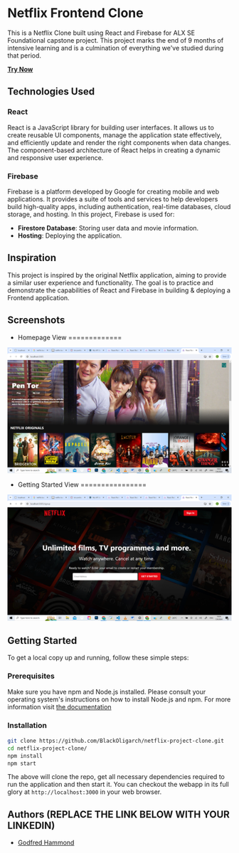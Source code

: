 # Netflix Frontend Clone

This is a Netflix Clone built using React and Firebase for ALX SE Foundational capstone project. This project marks the end of 9 months of intensive learning and is a culmination of everything we've studied during that period.

**[Try Now](https://www.linkedin.com/in/godfredhammond/)**

## Technologies Used

### React
React is a JavaScript library for building user interfaces. It allows us to create reusable UI components, manage the application state effectively, and efficiently update and render the right components when data changes. The component-based architecture of React helps in creating a dynamic and responsive user experience.

### Firebase
Firebase is a platform developed by Google for creating mobile and web applications. It provides a suite of tools and services to help developers build high-quality apps, including authentication, real-time databases, cloud storage, and hosting. In this project, Firebase is used for:

- **Firestore Database**: Storing user data and movie information.
- **Hosting**: Deploying the application.

## Inspiration

This project is inspired by the original Netflix application, aiming to provide a similar user experience and functionality. The goal is to practice and demonstrate the capabilities of React and Firebase in building & deploying a Frontend application.


## Screenshots

* Homepage View
=============

![Homepage](\screenshots\home.png)  
 
* Getting Started View
================

![Screenshot 2](\screenshots\getting_started.png)

## Getting Started

To get a local copy up and running, follow these simple steps:

### Prerequisites

Make sure you have npm and Node.js installed. Please consult your operating system's instructions on how to install Node.js and npm. For more information visit [the documentation](https://docs.npmjs.com/downloading-and-installing-node-js-and-npm)

### Installation 
   ```sh
   git clone https://github.com/BlackOligarch/netflix-project-clone.git
   cd netflix-project-clone/
   npm install
   npm start
   ```
   The above will clone the repo, get all necessary dependencies required to run the 	application and then start it. You can checkout the webapp in its full glory at `http://localhost:3000` in your web browser.
   
## Authors (REPLACE THE LINK BELOW WITH YOUR LINKEDIN)

- [Godfred Hammond](https://www.linkedin.com/in/godfredhammond/)
